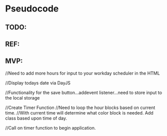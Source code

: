 # Pseudocode

## TODO:

## REF:

## MVP:


//Need to add more hours for input to your workday scheduler in the HTML

//Display todays date via DayJS

//Functionality for the save button...addevent listener...need to store input to the local storage

//Create Timer Function
    //Need to loop the hour blocks based on current time. 
    //With current time will determine what color block is needed. Add class based upon time of day. 

//Call on timer function to begin application. 

 
